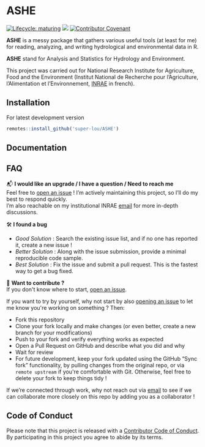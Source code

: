 # ASHE
<!-- badges: start -->
[![Lifecycle: maturing](https://img.shields.io/badge/lifecycle-maturing-blue.svg)](https://lifecycle.r-lib.org/articles/stages.html)
![](https://img.shields.io/github/last-commit/super-lou/ASHE)
[![Contributor Covenant](https://img.shields.io/badge/Contributor%20Covenant-2.1-4baaaa.svg)](code_of_conduct.md) 
<!-- badges: end -->

**ASHE** is a messy package that gathers various useful tools (at least for me) for reading, analyzing, and writing hydrological and environmental data in R.

**ASHE** stand for Analysis and Statistics for Hydrology and Environment.

This project was carried out for National Research Institute for Agriculture, Food and the Environment (Institut National de Recherche pour l’Agriculture, l’Alimentation et l’Environnement, [INRAE](https://agriculture.gouv.fr/inrae-linstitut-national-de-recherche-pour-lagriculture-lalimentation-et-lenvironnement) in french).


## Installation
For latest development version

``` r
remotes::install_github('super-lou/ASHE')
```


## Documentation



## FAQ
📬 **I would like an upgrade / I have a question / Need to reach me**  
Feel free to [open an issue](https://github.com/super-lou/ASHE/issues) ! I’m actively maintaining this project, so I’ll do my best to respond quickly.  
I’m also reachable on my institutional INRAE [email](mailto:louis.heraut@inrae.fr) for more in-depth discussions.

🛠️ **I found a bug**  
- *Good Solution* : Search the existing issue list, and if no one has reported it, create a new issue !  
- *Better Solution* : Along with the issue submission, provide a minimal reproducible code sample.  
- *Best Solution* : Fix the issue and submit a pull request. This is the fastest way to get a bug fixed.

🚀 **Want to contribute ?**  
If you don't know where to start, [open an issue](https://github.com/super-lou/ASHE/issues).

If you want to try by yourself, why not start by also [opening an issue](https://github.com/super-lou/ASHE/issues) to let me know you're working on something ? Then:

- Fork this repository  
- Clone your fork locally and make changes (or even better, create a new branch for your modifications)
- Push to your fork and verify everything works as expected
- Open a Pull Request on GitHub and describe what you did and why
- Wait for review
- For future development, keep your fork updated using the GitHub “Sync fork” functionality, by pulling changes from the original repo, or via `remote upstream` if you're comfortable with Git. Otherwise, feel free to delete your fork to keep things tidy ! 

If we’re connected through work, why not reach out via [email](mailto:louis.heraut@inrae.fr) to see if we can collaborate more closely on this repo by adding you as a collaborator !


## Code of Conduct
Please note that this project is released with a [Contributor Code of Conduct](CODE_OF_CONDUCT.md). By participating in this project you agree to abide by its terms.